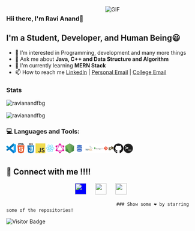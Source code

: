 
<img align="right" alt="GIF" src="https://64.media.tumblr.com/58eb397c4e6bf6449c8096a30adf4e5b/tumblr_obtqvv5IWo1vur2auo1_540.gifv" width="240"/>


<!-- - 👋 Hi, I’m @ravianandfbg
- 👀 I’m interested in ...
- 🌱 I’m currently learning ...
- 💞️ I’m looking to collaborate on ...
- 📫 How to reach me ...
 -->
<!---
ravianandfbg/ravianandfbg is a ✨ special ✨ repository because its `README.md` (this file) appears on your GitHub profile.
You can click the Preview link to take a look at your changes.
--->



### Hii there, I'm Ravi Anand👋

## I'm a Student, Developer, and Human Being😃
- 👀 I’m interested in Programming, development and many more things
- 💬 Ask me about <strong> Java, C++ and Data Structure and Algorithm</strong>
- 🌱 I'm currently learning <strong>MERN Stack</strong>
- 📫 How to reach me <a href="https://www.linkedin.com/in/imravianand/" target="_blank">LinkedIn</a> | <a href = "mailto: ravianandfbg@gmail.com">Personal Email</a> | <a href = "mailto: 18bcs6553@cuchd.in">College Email</a>

### Stats
<p>
  <img src="https://github-readme-stats.vercel.app/api?username=ravianandfbg&show_icons=true&theme=tokyonight" alt="ravianandfbg">
</p>
 
<p><img align="center" src="https://github-readme-stats.vercel.app/api/top-langs?username=ravianandfbg&show_icons=true&locale=en&layout=compact&theme=tokyonight" alt="ravianandfbg" /></p>


###  💻   Languages and Tools:

<img align="left" alt="Visual Studio Code" width="26px" src="https://raw.githubusercontent.com/github/explore/80688e429a7d4ef2fca1e82350fe8e3517d3494d/topics/visual-studio-code/visual-studio-code.png" />

<img align="left" alt="HTML5" width="26px" src="https://raw.githubusercontent.com/github/explore/80688e429a7d4ef2fca1e82350fe8e3517d3494d/topics/html/html.png" />

<img align="left" alt="CSS3" width="26px" src="https://raw.githubusercontent.com/github/explore/80688e429a7d4ef2fca1e82350fe8e3517d3494d/topics/css/css.png" />



<img align="left" alt="JavaScript" width="26px" src="https://raw.githubusercontent.com/github/explore/80688e429a7d4ef2fca1e82350fe8e3517d3494d/topics/javascript/javascript.png" />

<img align="left" alt="React" width="26px" src="https://raw.githubusercontent.com/github/explore/80688e429a7d4ef2fca1e82350fe8e3517d3494d/topics/react/react.png" />


<img align="left" alt="GraphQL" width="26px" src="https://raw.githubusercontent.com/github/explore/80688e429a7d4ef2fca1e82350fe8e3517d3494d/topics/graphql/graphql.png" />

<img align="left" alt="Node.js" width="26px" src="https://raw.githubusercontent.com/github/explore/80688e429a7d4ef2fca1e82350fe8e3517d3494d/topics/nodejs/nodejs.png" />



<img align="left" alt="SQL" width="26px" src="https://raw.githubusercontent.com/github/explore/80688e429a7d4ef2fca1e82350fe8e3517d3494d/topics/sql/sql.png" />

<img align="left" alt="MySQL" width="26px" src="https://raw.githubusercontent.com/github/explore/80688e429a7d4ef2fca1e82350fe8e3517d3494d/topics/mysql/mysql.png" />

<img align="left" alt="MongoDB" width="26px" src="https://raw.githubusercontent.com/github/explore/80688e429a7d4ef2fca1e82350fe8e3517d3494d/topics/mongodb/mongodb.png" />

<img align="left" alt="Git" width="26px" src="https://raw.githubusercontent.com/github/explore/80688e429a7d4ef2fca1e82350fe8e3517d3494d/topics/git/git.png" />

<img align="left" alt="GitHub" width="26px" src="https://raw.githubusercontent.com/github/explore/78df643247d429f6cc873026c0622819ad797942/topics/github/github.png" />

<img align="left" alt="Terminal" width="26px" src="https://raw.githubusercontent.com/github/explore/80688e429a7d4ef2fca1e82350fe8e3517d3494d/topics/terminal/terminal.png" />

<br />
<br />

## 📲  Connect with me !!!!

<p align ="center">
  <a href="https://www.linkedin.com/in/imravianand/" target="_blank"><img src="https://cdn.jsdelivr.net/npm/simple-icons@3.0.1/icons/linkedin.svg" style="background-color:blue;" height="30"      width="30"></a>
  &nbsp;&nbsp;&nbsp;&nbsp;
  <a href="https://twitter.com/imravi_anand" target="_blank"><img src="https://cdn.jsdelivr.net/npm/simple-icons@3.0.1/icons/twitter.svg" height="30" width="30"></a>
  &nbsp;&nbsp;&nbsp;&nbsp;
  <a href="https://www.instagram.com/imravi_anand/" target="_blank"><img src="https://cdn.jsdelivr.net/npm/simple-icons@3.0.1/icons/instagram.svg" height="30" width="30"></a>
</p>


                                             ### Show some ❤️ by starring some of the repositories!

![Visitor Badge](https://visitor-badge.laobi.icu/badge?page_id=ravianandfbg.ravianandfbg)




